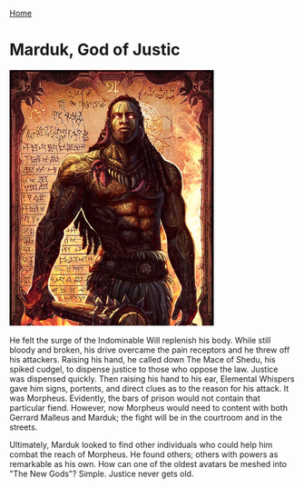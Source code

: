 [Home](../index.html "Home")

# Marduk, God of Justic

![Marduk](../assets/images/marduk.jpeg "Marduk")

He felt the surge of the Indominable Will replenish his body. While still bloody and broken, his drive overcame the pain receptors and he threw off his attackers. Raising his hand, he called down The Mace of Shedu, his spiked cudgel, to dispense justice to those who oppose the law. Justice was dispensed quickly. Then raising his hand to his ear, Elemental Whispers gave him signs, portents, and direct clues as to the reason for his attack. It was Morpheus. Evidently, the bars of prison would not contain that particular fiend. However, now Morpheus would need to content with both Gerrard Malleus and Marduk; the fight will be in the courtroom and in the streets.

Ultimately, Marduk looked to find other individuals who could help him combat the reach of Morpheus. He found others; others with powers as remarkable as his own. How can one of the oldest avatars be meshed into "The New Gods"? Simple. Justice never gets old. 